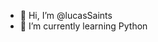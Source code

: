 - 👋 Hi, I’m @lucasSaints
- 🌱 I’m currently learning Python

<!---
lucasSaints/lucasSaints is a ✨ special ✨ repository because its `README.md` (this file) appears on your GitHub profile.
You can click the Preview link to take a look at your changes.
--->
